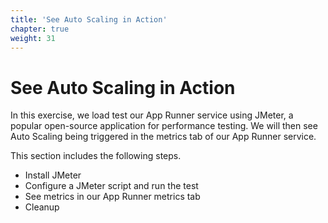```yaml
---
title: 'See Auto Scaling in Action'
chapter: true
weight: 31
---
```


# See Auto Scaling in Action

In this exercise, we load test our App Runner service using JMeter, a popular open-source application for performance testing. We will then see Auto Scaling being triggered in the metrics tab of our App Runner service.

This section includes the following steps.

- Install JMeter
- Configure a JMeter script and run the test
- See metrics in our App Runner metrics tab
- Cleanup